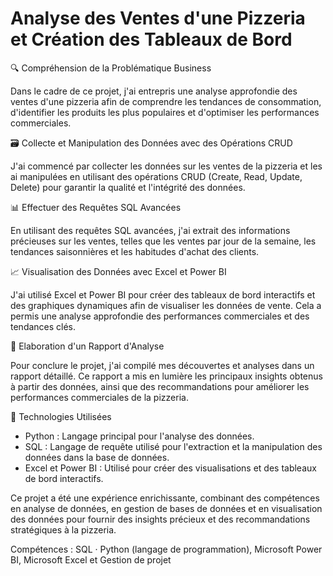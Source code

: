 # Analyse des Ventes d'une Pizzeria et Création des Tableaux de Bord

🔍 Compréhension de la Problématique Business

Dans le cadre de ce projet, j'ai entrepris une analyse approfondie des ventes d'une pizzeria afin de comprendre les tendances de consommation, d'identifier les produits les plus populaires et d'optimiser les performances commerciales.

🗃️ Collecte et Manipulation des Données avec des Opérations CRUD

J'ai commencé par collecter les données sur les ventes de la pizzeria et les ai manipulées en utilisant des opérations CRUD (Create, Read, Update, Delete) pour garantir la qualité et l'intégrité des données.

📊 Effectuer des Requêtes SQL Avancées

En utilisant des requêtes SQL avancées, j'ai extrait des informations précieuses sur les ventes, telles que les ventes par jour de la semaine, les tendances saisonnières et les habitudes d'achat des clients.

📈 Visualisation des Données avec Excel et Power BI

J'ai utilisé Excel et Power BI pour créer des tableaux de bord interactifs et des graphiques dynamiques afin de visualiser les données de vente. Cela a permis une analyse approfondie des performances commerciales et des tendances clés.

📄 Elaboration d'un Rapport d'Analyse

Pour conclure le projet, j'ai compilé mes découvertes et analyses dans un rapport détaillé. Ce rapport a mis en lumière les principaux insights obtenus à partir des données, ainsi que des recommandations pour améliorer les performances commerciales de la pizzeria.

🔧 Technologies Utilisées

- Python : Langage principal pour l'analyse des données.
- SQL : Langage de requête utilisé pour l'extraction et la manipulation des données dans la base de données.
- Excel et Power BI : Utilisé pour créer des visualisations et des tableaux de bord interactifs.

Ce projet a été une expérience enrichissante, combinant des compétences en analyse de données, en gestion de bases de données et en visualisation des données pour fournir des insights précieux et des recommandations stratégiques à la pizzeria.

Compétences : SQL · Python (langage de programmation), Microsoft Power BI, Microsoft Excel et Gestion de projet
